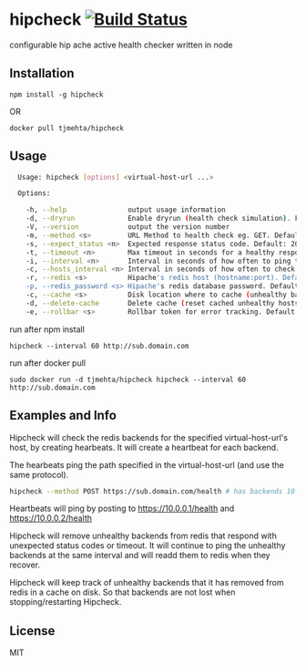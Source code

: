 hipcheck [![Build Status](https://travis-ci.org/runnable/hipcheck.png)](https://travis-ci.org/runnable/hipcheck)
======================

configurable hip ache active health checker written in node

## Installation

`npm install -g hipcheck`

OR

`docker pull tjmehta/hipcheck`

## Usage

```bash
  Usage: hipcheck [options] <virtual-host-url ...>

  Options:

    -h, --help               output usage information
    -d, --dryrun             Enable dryrun (health check simulation). Flag.
    -V, --version            output the version number
    -m, --method <s>         URL Method to health check eg. GET. Default: GET
    -s, --expect_status <n>  Expected response status code. Default: 200
    -t, --timeout <n>        Max timeout in seconds for a healthy response. Default: 3
    -i, --interval <n>       Interval in seconds of how often to ping the domain. Default: 3
    -c, --hosts_interval <n> Interval in seconds of how often to check for host changes. Default: 3
    -r, --redis <s>          Hipache's redis host (hostname:port). Default: localhost:6379
    -p, --redis_password <s> Hipache's redis database password. Default: undefined
    -c, --cache <s>          Disk location where to cache (unhealthy backends that hipcheck has removed - see examples section)
    -d, --delete-cache       Delete cache (reset cached unhealthy hosts - see examples section)
    -e, --rollbar <s>        Rollbar token for error tracking. Default: undefined
```

run after npm install

`hipcheck --interval 60 http://sub.domain.com`

run after docker pull

`sudo docker run -d tjmehta/hipcheck hipcheck --interval 60 http://sub.domain.com`

## Examples and Info

Hipcheck will check the redis backends for the specified virtual-host-url's host,
by creating hearbeats. It will create a heartbeat for each backend.

The hearbeats ping the path specified in the virtual-host-url (and use the same protocol).

```bash
hipcheck --method POST https://sub.domain.com/health # has backends 10.0.0.1 and 10.0.0.2
```
Heartbeats will ping by posting to https://10.0.0.1/health and https://10.0.0.2/health

Hipcheck will remove unhealthy backends from redis that respond with unexpected status codes or timeout.
It will continue to ping the unhealthy backends at the same interval and will readd them to redis when
they recover.

Hipcheck will keep track of unhealthy backends that it has removed from redis in a cache on disk.
So that backends are not lost when stopping/restarting Hipcheck.

## License

MIT